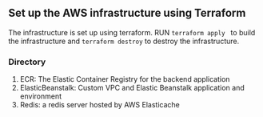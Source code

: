 ## Set up the AWS infrastructure using Terraform

The infrastructure is set up using terraform. RUN ```terraform apply ``` to build the infrastructure and ```terraform destroy``` to destroy the infrastructure.

### Directory

1. ECR: The Elastic Container Registry for the backend application
2. ElasticBeanstalk: Custom VPC and Elastic Beanstalk application and environment
4. Redis: a redis server hosted by AWS Elasticache